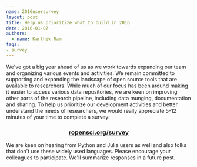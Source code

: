 ```yaml
---
name: 2016usersurvey
layout: post
title: Help us prioritize what to build in 2016
date: 2016-01-07
authors:
  - name: Karthik Ram
tags:
- survey
---
```


We've got a big year ahead of us as we work towards expanding our team and organizing various events and activities. We remain committed to supporting and expanding the landscape of open source tools that are available to researchers. While much of our focus has been around making it easier to access various data repositories, we are keen on improving other parts of the research pipeline, including data munging, documentation and sharing. To help us prioritize our development activities and better understand the needs of researchers, we would really appreciate 5-12 minutes of your time to complete a survey:

<center><h3><a href="http://ropensci.org/survey">ropensci.org/survey</a></h3></center>

We are keen on hearing from Python and Julia users as well and also folks that don't use these widely used languages. Please encourage your colleagues to participate. We'll summarize responses in a future post. 